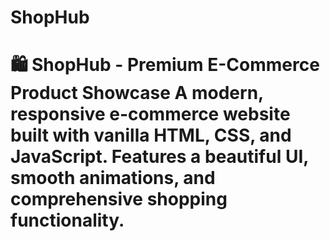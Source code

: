 # ShopHub
# 🛍️ ShopHub - Premium E-Commerce Product Showcase  A modern, responsive e-commerce website built with vanilla HTML, CSS, and JavaScript. Features a beautiful UI, smooth animations, and comprehensive shopping functionality.
